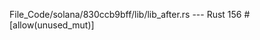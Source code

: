 File_Code/solana/830ccb9bff/lib/lib_after.rs --- Rust
                                                                                                                                                           156     #[allow(unused_mut)]

